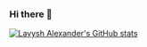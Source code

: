 ### Hi there 👋

<!--
**LavyshAlexander/LavyshAlexander** is a ✨ _special_ ✨ repository because its `README.md` (this file) appears on your GitHub profile.

Here are some ideas to get you started:

- 🔭 I’m currently working on ...
- 🌱 I’m currently learning ...
- 👯 I’m looking to collaborate on ...
- 🤔 I’m looking for help with ...
- 💬 Ask me about ...
- 📫 How to reach me: ...
- 😄 Pronouns: ...
- ⚡ Fun fact: ...
-->


[![Lavysh Alexander's GitHub stats](https://github-readme-stats.vercel.app/api?username=LavyshAlexander)](https://github.com/LavyshAlexander/)
